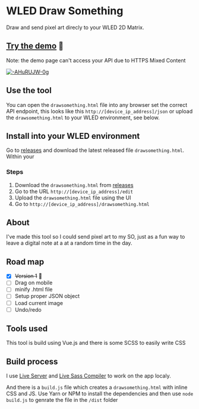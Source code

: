 # WLED Draw Something
Draw and send pixel art direcly to your WLED 2D Matrix.

## [Try the demo](https://mvaneijgen.nl/wled-draw-something/) 🚀
Note: the demo page can't access your API due to HTTPS Mixed Content

[![-AHuRUJW-0g](https://img.youtube.com/vi/-AHuRUJW-0g/0.jpg)](https://www.youtube.com/watch?v=-AHuRUJW-0g)

## Use the tool
You can open the `drawsomething.html` file into any browser set the correct API endpoint, this looks like this `http://[device_ip_address]/json` or upload the `drawsomething.html` to your WLED environment, see below.

## Install into your WLED environment
Go to [releases](https://github.com/mvaneijgen/wled-draw-something/releases/) and download the latest released file `drawsomething.html`. Within your 

### Steps
1. Download the `drawsomething.html` from [releases](https://github.com/mvaneijgen/wled-draw-something/releases/) 
1. Go to the URL `http://[device_ip_address]/edit`
1. Upload the `drawsomething.html` file using the UI
1. Go to `http://[device_ip_address]/drawsomething.html`

## About
I've made this tool so I could send pixel art to my SO, just as a fun way to leave a digital note at a at a random time in the day.

## Road map
- [x] ~~Version 1~~ 🎉
- [ ] Drag on mobile
- [ ] minify .html file
- [ ] Setup proper JSON object
- [ ] Load current image
- [ ] Undo/redo

## Tools used
This tool is build using Vue.js and there is some SCSS to easily write CSS

## Build process
I use [Live Server](https://marketplace.visualstudio.com/items?itemName=ritwickdey.LiveServer) and [Live Sass Compiler](https://marketplace.visualstudio.com/items?itemName=glenn2223.live-sass) to work on the app localy.

And there is a `build.js` file which creates a `drawsomething.html` with inline CSS and JS. Use Yarn or NPM to install the dependencies and then use `node build.js` to genrate the file in the `/dist` folder